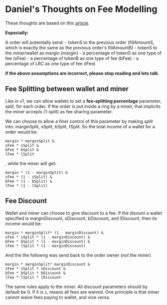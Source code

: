
# Daniel's Thoughts on Fee Modelling

These thoughts are based on this [article](https://github.com/Loopring/protocol2/blob/master/docs/rate_and_margin_calculation.md#what-you-can-learn-from-this-simulation).

**Especially:**

A order will potentially send:
    - tokenS to the previous order (fillAmountS, which is exactly the same as the previous order's fillAmountB)
    - tokenS to the miner/wallet as margin (margin)
    - a percentage of tokenS as one type of fee (sFee)
    - a percentage of tokenB as one type of fee (bFee)
    - a percentage of LRC as one type of fee (lFee)
    
**if the above assumptions are incorrect, please stop reading and lets talk.**
    
## Fee Splitting between wallet and miner
Like in v1, we can allow wallets to set a **fee-splitting percentage** parameter, *split*, for each order. If the order is put inside a ring by a miner, that implicits the miner accepts (1-split) as fee sharing parameter.

We can choose to allow a finer control of this parameter by making *split* into: marginSplit, sSplit, bSplit, fSplit. So the total income of a wallet for a order would be:
```
margin * marginSplit & 
sFee * sSplit & 
bFee * bSplit & 
lFee * lSplit
```
, while the miner will get:
```
margin * (1 - marginSplit) &
sFee * (1 - sSplit) &
bFee * (1 - bSplit) &
lFee * (1 - lSplit)
```

## Fee Discount
Wallet and miner can choose to give discount to a fee. If the disount a wallet specified is marginDiscount, sDiscount, bDiscount, and lDiscount, then its income would be:

```
margin * marginSplit* (1 - marginDiscount) & 
sFee * sSplit * (1 - marginDiscount) & 
bFee * bSplit * (1 - marginDiscount) & 
lFee * lSplit * (1 - marginDiscount)
```

And the the followng was send back to the order owner (not the miner)

```
margin * marginSplit* marginDiscount & 
sFee * sSplit * sDiscount & 
bFee * bSplit * bDiscount & 
lFee * lSplit * lDiscount
```

The same rules apply to the miner. All discount parameters should by default be 0. If it is `1`, means all fees are waived.
One principle is that miner cannot waive fees paying to wallet, and vice versa. 
